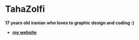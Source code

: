 # TahaZolfi

**17 years old**
**iranian**
**who loves to graphic design and coding :)**

- **[my website](https://eloquent-ramanujan-aplcwxfu9.iran.liara.run/)**
